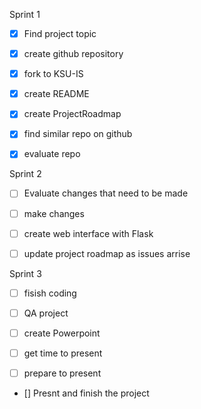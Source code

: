 Sprint 1

- [x] Find project topic

- [x] create github repository

- [x] fork to KSU-IS

- [x] create README

- [x] create ProjectRoadmap

- [x] find similar repo on github

- [x] evaluate repo

Sprint 2

- [ ] Evaluate changes that need to be made 

- [ ] make changes 

- [ ] create web interface with Flask

- [ ] update project roadmap as issues arrise

Sprint 3 

- [ ] fisish coding 

- [ ] QA project

- [ ] create Powerpoint
  
- [ ] get time to present
  
- [ ] prepare to present 

- [] Presnt and finish the project 
